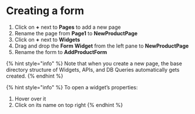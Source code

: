 # Creating a form

1. Click on **+** next to **Pages** to add a new page
2. Rename the page from **Page1** to **NewProductPage**
3. Click on **+** next to **Widgets**
4. Drag and drop the **Form** **Widget** from the left pane to **NewProductPage**
5. Rename the form to **AddProductForm**

{% hint style="info" %}
Note that when you create a new page, the base directory structure of Widgets, APIs, and DB Queries automatically gets created.
{% endhint %}

{% hint style="info" %}
To open a widget’s properties:

1. Hover over it
2. Click on its name on top right
{% endhint %}



